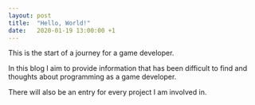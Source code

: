 ```yaml
---
layout: post
title:  "Hello, World!"
date:   2020-01-19 13:00:00 +1
---
```

This is the start of a journey for a game developer.

In this blog I aim to provide information that has been difficult to find and thoughts about programming as a game developer.

There will also be an entry for every project I am involved in.